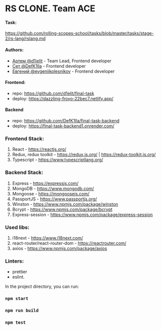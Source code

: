 # RS CLONE. Team ACE

#### Task:

https://github.com/rolling-scopes-school/tasks/blob/master/tasks/stage-2/rs-lang/rslang.md

#### Authors:

- [Артем @d1ielit](https://github.com/d1elit) - Team Lead, Frontend developer
- [Сет @DefK1lla](https://github.com/DefK1lla) - Frontend developer
- [Евгений @evgeniikolesnikov](https://github.com/EvgeniiKolesnikov) - Frontend developer

#### Frontend:

- repo: https://github.com/d1elit/final-task
- deploy: https://dazzling-froyo-22bec7.netlify.app/

#### Backend

- repo: https://github.com/DefK1lla/final-task-backend
- deploy: https://final-task-backend1.onrender.com/

### Frontend Stack:

1. React - https://reactjs.org/
2. Redux, redux toolkit - https://redux.js.org/ | https://redux-toolkit.js.org/
3. Typescript - https://www.typescriptlang.org/

### Backend Stack:

1. Express - https://expressjs.com/
2. MongoDB - https://www.mongodb.com/
3. Mongoose - https://mongoosejs.com/
4. PassportJS - https://www.passportjs.org/
5. Winston - https://www.npmjs.com/package/winston
6. Bcrypt - https://www.npmjs.com/package/bcrypt
7. Express-session - https://www.npmjs.com/package/express-session

### Used libs:

1. i18next - https://www.i18next.com/
2. react-router/react-router-dom - https://reactrouter.com/
3. axios - https://www.npmjs.com/package/axios

### Linters:

- prettier
- eslint.

In the project directory, you can run:

### `npm start`

### `npm run build`

### `npm test`
